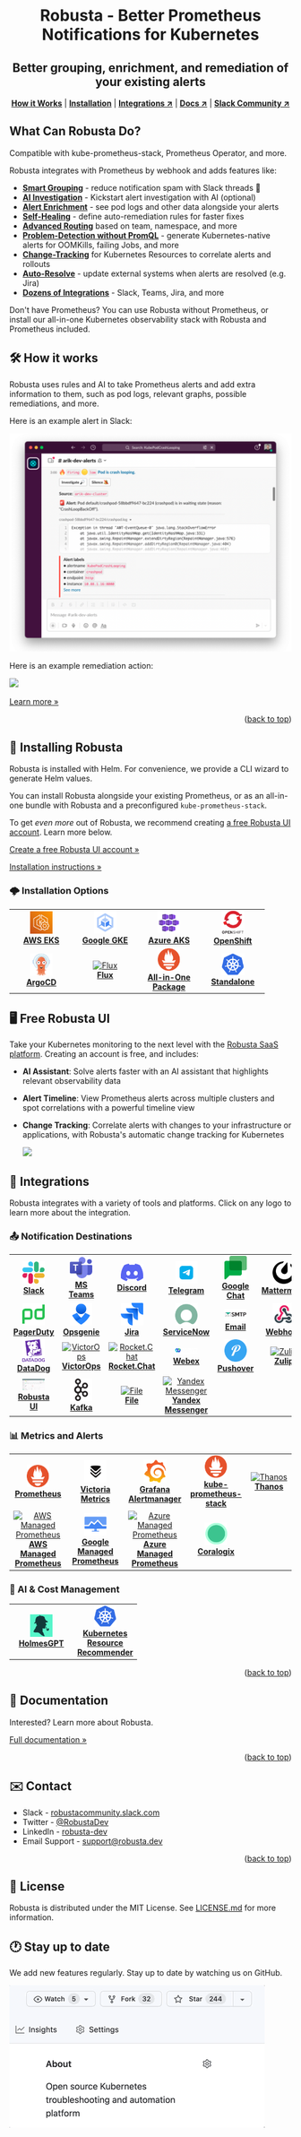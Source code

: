 <div id="top"></div>

<div align="center">
  <h1 align="center">Robusta - Better Prometheus Notifications for Kubernetes</h1>
  <h2 align="center">Better grouping, enrichment, and remediation of your existing alerts</h2>
  <p align="center">
    <a href="#%EF%B8%8F-how-it-works"><strong>How it Works</strong></a> |
    <a href="#-installing-robusta"><strong>Installation</strong></a> |
    <a href="https://docs.robusta.dev/master/configuration/index.html"><strong>Integrations ↗</strong></a> |
    <a href="https://docs.robusta.dev/master/index.html"><strong>Docs ↗</strong></a> |
    <a href="https://bit.ly/robusta-slack"><strong>Slack Community ↗</strong></a>
  </p>
</div>

## What Can Robusta Do?

Compatible with kube-prometheus-stack, Prometheus Operator, and more.

Robusta integrates with Prometheus by webhook and adds features like:

* [**Smart Grouping**](https://docs.robusta.dev/master/configuration/notification-grouping.html) - reduce notification spam with Slack threads 🧵
* [**AI Investigation**](https://docs.robusta.dev/master/configuration/holmesgpt/index.html#ai-analysis) -  Kickstart alert investigation with AI (optional)
* [**Alert Enrichment**](https://docs.robusta.dev/master/how-it-works/index.html#automatically-investigate-a-prometheus-alert) - see pod logs and other data alongside your alerts
* [**Self-Healing**](https://docs.robusta.dev/master/tutorials/alert-remediation.html#remediate-prometheus-alerts) - define auto-remediation rules for faster fixes
* [**Advanced Routing**](https://docs.robusta.dev/master/notification-routing/configuring-sinks.html) based on team, namespace, and more
* [**Problem-Detection without PromQL**](https://docs.robusta.dev/master/playbook-reference/triggers/index.html#triggers-reference) - generate Kubernetes-native alerts for OOMKills, failing Jobs, and more
* [**Change-Tracking**](https://docs.robusta.dev/master/tutorials/playbook-track-changes.html#track-kubernetes-changes) for Kubernetes Resources to correlate alerts and rollouts
* [**Auto-Resolve**](https://docs.robusta.dev/master/configuration/sinks/jira.html#jira) - update external systems when alerts are resolved (e.g. Jira)
* [**Dozens of Integrations**](https://docs.robusta.dev/master/configuration/index.html#integrations-overview) - Slack, Teams, Jira, and more

Don't have Prometheus? You can use Robusta without Prometheus, or install our all-in-one Kubernetes observability stack with Robusta and Prometheus included.

## 🛠️ How it works

Robusta uses rules and AI to take Prometheus alerts and add extra information to them, such as pod logs, relevant graphs, possible remediations, and more.

Here is an example alert in Slack:

![](./docs/images/crash-report.png)

Here is an example remediation action:

![](./docs/images/alert_on_hpa_reached_limit1.png)

[Learn more »](https://docs.robusta.dev/master/how-it-works/index.html)

<p align="right">(<a href="#top">back to top</a>)</p>

## 📒 Installing Robusta

Robusta is installed with Helm. For convenience, we provide a CLI wizard to generate Helm values.

You can install Robusta alongside your existing Prometheus, or as an all-in-one bundle with Robusta and a preconfigured `kube-prometheus-stack`.

To get *even more* out of Robusta, we recommend creating [a free Robusta UI account](#-free-robusta-ui). Learn more below.

[Create a free Robusta UI account »](https://platform.robusta.dev/signup?utm_source=github&utm_medium=robusta-readme&utm_content=installing_robusta_section)

[Installation instructions »](https://docs.robusta.dev/master/setup-robusta/installation/index.html)


### 🌩️ Installation Options

<table>
  <tr>
    <td align="center" width="100">
      <a href="https://docs.robusta.dev/master/configuration/alertmanager-integration/eks-managed-prometheus.html">
        <img src="./docs/images/integration_logos/eks-icon.png" alt="AWS EKS" width="40">
        <br><strong>AWS EKS</strong>
      </a>
    </td>
    <td align="center" width="100">
      <a href="https://docs.robusta.dev/master/configuration/alertmanager-integration/google-managed-prometheus.html">
        <img src="./docs/images/integration_logos/gke-icon.png" alt="Google GKE" width="40">
        <br><strong>Google GKE</strong>
      </a>
    </td>
    <td align="center" width="100">
      <a href="https://docs.robusta.dev/master/configuration/alertmanager-integration/azure-managed-prometheus.html">
        <img src="./docs/images/integration_logos/aks-icon.png" alt="Azure AKS" width="40">
        <br><strong>Azure AKS</strong>
      </a>
    </td>
    <td align="center" width="100">
      <a href="https://docs.robusta.dev/master/setup-robusta/openshift.html">
        <img src="./docs/images/integration_logos/openshift-icon.png" alt="OpenShift" width="40">
        <br><strong>OpenShift</strong>
      </a>
    </td>
  </tr>
  <tr>
    <td align="center" width="100">
      <a href="https://docs.robusta.dev/master/setup-robusta/gitops/argocd.html">
        <img src="./docs/images/integration_logos/argocd-icon.png" alt="ArgoCD" width="40">
        <br><strong>ArgoCD</strong>
      </a>
    </td>
    <td align="center" width="100">
      <a href="https://docs.robusta.dev/master/setup-robusta/gitops/flux.html">
        <img src="https://fluxcd.io/img/flux-icon-color.png" alt="Flux" width="40">
        <br><strong>Flux</strong>
      </a>
    </td>
    <td align="center" width="100">
      <a href="https://docs.robusta.dev/master/setup-robusta/installation/all-in-one-installation.html">
        <img src="./docs/images/integration_logos/prometheus-icon.png" alt="All-in-One" width="40">
        <br><strong>All-in-One Package</strong>
      </a>
    </td>
    <td align="center" width="100">
      <a href="https://docs.robusta.dev/master/setup-robusta/installation/standalone-installation.html">
        <img src="./docs/images/integration_logos/kubernetes-icon.png" alt="Standalone" width="40">
        <br><strong>Standalone</strong>
      </a>
    </td>
  </tr>
</table>

<!-- <p align="right">(<a href="#top">back to top</a>)</p> -->

## 🖥 Free Robusta UI
Take your Kubernetes monitoring to the next level with the [Robusta SaaS platform](https://platform.robusta.dev/signup?utm_source=github&utm_medium=robusta-readme&utm_content=free_robusta_ui_section). Creating an account is free, and includes:

- **AI Assistant**: Solve alerts faster with an AI assistant that highlights relevant observability data
- **Alert Timeline**: View Prometheus alerts across multiple clusters and spot correlations with a powerful timeline view
- **Change Tracking**: Correlate alerts with changes to your infrastructure or applications, with Robusta's automatic change tracking for Kubernetes

  <a href="https://www.loom.com/share/89c7e098d9494d79895738e0b06091f0">
      <img src="https://cdn.loom.com/sessions/thumbnails/89c7e098d9494d79895738e0b06091f0-f508768968f50b46-full-play.gif">
  </a>

## 🔗 Integrations

Robusta integrates with a variety of tools and platforms. Click on any logo to learn more about the integration.

### 📤 Notification Destinations

<table>
  <tr>
    <td align="center" width="100">
      <a href="https://docs.robusta.dev/master/configuration/sinks/slack.html">
        <img src="./docs/images/integration_logos/slack-icon.png" alt="Slack" width="40">
        <br><strong>Slack</strong>
      </a>
    </td>
    <td align="center" width="100">
      <a href="https://docs.robusta.dev/master/configuration/sinks/ms-teams.html">
        <img src="./docs/images/integration_logos/teams-icon.png" alt="MS Teams" width="40">
        <br><strong>MS Teams</strong>
      </a>
    </td>
    <td align="center" width="100">
      <a href="https://docs.robusta.dev/master/configuration/sinks/discord.html">
        <img src="./docs/images/integration_logos/discord-icon.png" alt="Discord" width="40">
        <br><strong>Discord</strong>
      </a>
    </td>
    <td align="center" width="100">
      <a href="https://docs.robusta.dev/master/configuration/sinks/telegram.html">
        <img src="./docs/images/integration_logos/telegram-icon.png" alt="Telegram" width="40">
        <br><strong>Telegram</strong>
      </a>
    </td>
    <td align="center" width="100">
      <a href="https://docs.robusta.dev/master/configuration/sinks/google_chat.html">
        <img src="./docs/images/integration_logos/google_chat-icon.png" alt="Google Chat" width="40">
        <br><strong>Google Chat</strong>
      </a>
    </td>
    <td align="center" width="100">
      <a href="https://docs.robusta.dev/master/configuration/sinks/mattermost.html">
        <img src="./docs/images/integration_logos/mattermost-icon.png" alt="Mattermost" width="40">
        <br><strong>Mattermost</strong>
      </a>
    </td>
  </tr>
  <tr>
    <td align="center" width="100">
      <a href="https://docs.robusta.dev/master/configuration/sinks/PagerDuty.html">
        <img src="./docs/images/integration_logos/pagerduty-icon.png" alt="PagerDuty" width="40">
        <br><strong>PagerDuty</strong>
      </a>
    </td>
    <td align="center" width="100">
      <a href="https://docs.robusta.dev/master/configuration/sinks/Opsgenie.html">
        <img src="./docs/images/integration_logos/opsgenie-icon.png" alt="Opsgenie" width="40">
        <br><strong>Opsgenie</strong>
      </a>
    </td>
    <td align="center" width="100">
      <a href="https://docs.robusta.dev/master/configuration/sinks/jira.html">
        <img src="./docs/images/integration_logos/jira-icon.png" alt="Jira" width="40">
        <br><strong>Jira</strong>
      </a>
    </td>
    <td align="center" width="100">
      <a href="https://docs.robusta.dev/master/configuration/sinks/ServiceNow.html">
        <img src="./docs/images/integration_logos/servicenow-icon.png" alt="ServiceNow" width="40">
        <br><strong>ServiceNow</strong>
      </a>
    </td>
    <td align="center" width="100">
      <a href="https://docs.robusta.dev/master/configuration/sinks/mail.html">
        <img src="./docs/images/integration_logos/smtp-icon.png" alt="Email" width="40">
        <br><strong>Email</strong>
      </a>
    </td>
    <td align="center" width="100">
      <a href="https://docs.robusta.dev/master/configuration/sinks/webhook.html">
        <img src="./docs/images/integration_logos/webhook-icon.png" alt="Webhook" width="40">
        <br><strong>Webhook</strong>
      </a>
    </td>
  </tr>
  <tr>
    <td align="center" width="100">
      <a href="https://docs.robusta.dev/master/configuration/sinks/DataDog.html">
        <img src="./docs/images/integration_logos/datadog-icon.png" alt="DataDog" width="40">
        <br><strong>DataDog</strong>
      </a>
    </td>
    <td align="center" width="100">
      <a href="https://docs.robusta.dev/master/configuration/sinks/VictorOps.html">
        <img src="https://www.splunk.com/content/dam/splunk-blogs/images/2018/10/splunk-victorops-logo.png" alt="VictorOps" width="40">
        <br><strong>VictorOps</strong>
      </a>
    </td>
    <td align="center" width="100">
      <a href="https://docs.robusta.dev/master/configuration/sinks/rocketchat.html">
        <img src="https://rocket.chat/images/logos/logo.svg" alt="Rocket.Chat" width="40">
        <br><strong>Rocket.Chat</strong>
      </a>
    </td>
    <td align="center" width="100">
      <a href="https://docs.robusta.dev/master/configuration/sinks/webex.html">
        <img src="./docs/images/integration_logos/webex-logo.png" alt="Webex" width="40">
        <br><strong>Webex</strong>
      </a>
    </td>
    <td align="center" width="100">
      <a href="https://docs.robusta.dev/master/configuration/sinks/pushover.html">
        <img src="./docs/images/integration_logos/pushover-icon.png" alt="Pushover" width="40">
        <br><strong>Pushover</strong>
      </a>
    </td>
    <td align="center" width="100">
      <a href="https://docs.robusta.dev/master/configuration/sinks/zulip.html">
        <img src="https://zulip.com/static/images/logo/zulip-icon-128x128.png" alt="Zulip" width="40">
        <br><strong>Zulip</strong>
      </a>
    </td>
  </tr>
  <tr>
    <td align="center" width="100">
      <a href="https://docs.robusta.dev/master/configuration/sinks/RobustaUI.html">
        <img src="./docs/images/robusta-ui.gif" alt="Robusta UI" width="40">
        <br><strong>Robusta UI</strong>
      </a>
    </td>
    <td align="center" width="100">
      <a href="https://docs.robusta.dev/master/configuration/sinks/kafka.html">
        <img src="./docs/images/integration_logos/kafka-icon.png" alt="Kafka" width="40">
        <br><strong>Kafka</strong>
      </a>
    </td>
    <td align="center" width="100">
      <a href="https://docs.robusta.dev/master/configuration/sinks/file.html">
        <img src="./docs/images/integration_logos/logfile-icon.png" alt="File" width="40">
        <br><strong>File</strong>
      </a>
    </td>
    <td align="center" width="100">
      <a href="https://docs.robusta.dev/master/configuration/sinks/YandexMessenger.html">
        <img src="https://yandex.com/images/touch/touch-icon-192x192.png" alt="Yandex Messenger" width="40">
        <br><strong>Yandex Messenger</strong>
      </a>
    </td>
  </tr>
</table>

### 📊 Metrics and Alerts

<table>
  <tr>
    <td align="center" width="100">
      <a href="https://docs.robusta.dev/master/configuration/alertmanager-integration/alert-manager.html">
        <img src="./docs/images/integration_logos/prometheus-icon.png" alt="Prometheus" width="40">
        <br><strong>Prometheus</strong>
      </a>
    </td>
    <td align="center" width="100">
      <a href="https://docs.robusta.dev/master/configuration/alertmanager-integration/victoria-metrics.html">
        <img src="./docs/images/integration_logos/victoriametrics-icon.png" alt="Victoria Metrics" width="40">
        <br><strong>Victoria Metrics</strong>
      </a>
    </td>
    <td align="center" width="100">
      <a href="https://docs.robusta.dev/master/configuration/alertmanager-integration/grafana-alert-manager.html">
        <img src="./docs/images/integration_logos/grafana-icon.png" alt="Grafana" width="40">
        <br><strong>Grafana Alertmanager</strong>
      </a>
    </td>
    <td align="center" width="100">
      <a href="https://docs.robusta.dev/master/configuration/alertmanager-integration/embedded-prometheus.rst">
        <img src="./docs/images/integration_logos/prometheus-icon.png" alt="kube-prometheus-stack" width="40">
        <br><strong>kube-prometheus-stack</strong>
      </a>
    </td>
    <td align="center" width="100">
      <a href="https://docs.robusta.dev/master/configuration/alertmanager-integration/outofcluster-prometheus.rst">
        <img src="https://thanos.io/img/favicon.ico" alt="Thanos" width="40">
        <br><strong>Thanos</strong>
      </a>
    </td>
  </tr>
  <tr>
    <td align="center" width="100">
      <a href="https://docs.robusta.dev/master/configuration/alertmanager-integration/aws-managed-prometheus.html">
        <img src="./docs/images/integration_logos/cloudwatch-icon.png" alt="AWS Managed Prometheus" width="40">
        <br><strong>AWS Managed Prometheus</strong>
      </a>
    </td>
    <td align="center" width="100">
      <a href="https://docs.robusta.dev/master/configuration/alertmanager-integration/google-managed-prometheus.html">
        <img src="./docs/images/integration_logos/gcpmonitoring-icon.png" alt="Google Managed Prometheus" width="40">
        <br><strong>Google Managed Prometheus</strong>
      </a>
    </td>
    <td align="center" width="100">
      <a href="https://docs.robusta.dev/master/configuration/alertmanager-integration/azure-managed-prometheus.html">
        <img src="./docs/images/integration_logos/azuremonitoring-icon.png" alt="Azure Managed Prometheus" width="40">
        <br><strong>Azure Managed Prometheus</strong>
      </a>
    </td>
    <td align="center" width="100">
      <a href="https://docs.robusta.dev/master/configuration/alertmanager-integration/coralogix_managed_prometheus.html">
        <img src="./docs/images/integration_logos/coralogix-icon.png" alt="Coralogix" width="40">
        <br><strong>Coralogix</strong>
      </a>
    </td>
  </tr>
</table>

### 🧠 AI & Cost Management

<table>
  <tr>
    <td align="center" width="100">
      <a href="https://docs.robusta.dev/master/configuration/holmesgpt/index.html">
        <img src="https://raw.githubusercontent.com/robusta-dev/holmesgpt/refs/heads/master/images/logo.png" alt="HolmesGPT" width="40">
        <br><strong>HolmesGPT</strong>
      </a>
    </td>
    <td align="center" width="100">
      <a href="https://docs.robusta.dev/master/configuration/resource-recommender.html">
        <img src="./docs/images/integration_logos/kubernetes-icon.png" alt="KRR" width="40">
        <br><strong>Kubernetes Resource Recommender</strong>
      </a>
    </td>
  </tr>
</table>

<p align="right">(<a href="#top">back to top</a>)</p>

## 📝 Documentation
Interested? Learn more about Robusta.

[Full documentation »](https://docs.robusta.dev/master/index.html)
<p align="right">(<a href="#top">back to top</a>)</p>

## ✉️ Contact

* Slack - [robustacommunity.slack.com](https://bit.ly/robusta-slack)
* Twitter - [@RobustaDev](https://twitter.com/RobustaDev)
* LinkedIn - [robusta-dev](https://www.linkedin.com/company/robusta-dev/)
* Email Support - [support@robusta.dev ](mailto:support@robusta.dev )

<p align="right">(<a href="#top">back to top</a>)</p>

## 📑 License
Robusta is distributed under the MIT License. See [LICENSE.md](https://github.com/robusta-dev/robusta/blob/master/LICENSE) for more information.

## 🕐 Stay up to date
We add new features regularly. Stay up to date by watching us on GitHub.

![](./docs/images/star-repo.gif)


